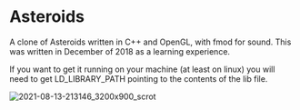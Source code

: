 # Asteroids
A clone of Asteroids written in C++ and OpenGL, with fmod for sound. This was written in December of 2018 as a learning experience.

If you want to get it running on your machine (at least on linux) you will need to get LD_LIBRARY_PATH pointing to the contents of the lib file.

![2021-08-13-213146_3200x900_scrot](https://user-images.githubusercontent.com/5828713/129434021-7a2c72f3-aed0-4020-9b8b-be8891d80e20.png)
